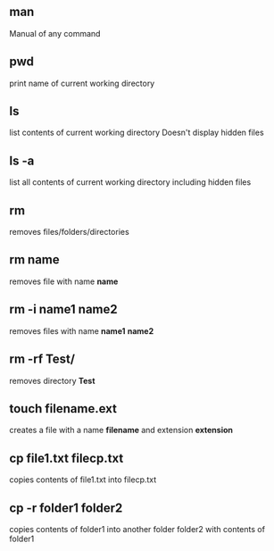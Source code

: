 ## man

Manual of any command

## pwd

print name of current working directory

## ls

list contents of current working directory
Doesn't display hidden files

## ls -a

list all contents of current working directory including hidden files

## rm

removes files/folders/directories

## rm name

removes file with name **name**

## rm -i name1 name2

removes files with name **name1** **name2**

## rm -rf Test/

removes directory **Test**

## touch filename.ext

creates a file with a name **filename** and extension **extension**

## cp file1.txt filecp.txt

copies contents of file1.txt into filecp.txt

## cp -r folder1 folder2

copies contents of folder1 into another folder folder2 with contents of folder1
